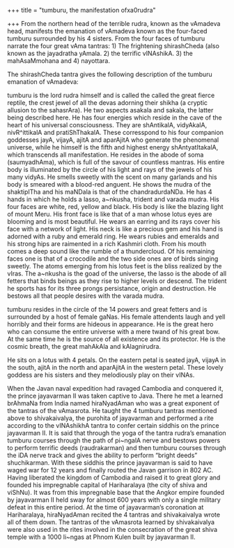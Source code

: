 +++
title = "tumburu, the manifestation ofxa0rudra"

+++
From the northern head of the terrible rudra, known as the vAmadeva
head, manifests the emanation of vAmadeva known as the four-faced
tumburu surrounded by his 4 sisters. From the four faces of tumburu
narrate the four great vAma tantras: 1) The frightening shirashCheda
(also known as the jayadratha yAmala. 2) the terrific vINAshikA. 3) the
mahAsaMmohana and 4) nayottara.

The shirashCheda tantra gives the following description of the tumburu
emanation of vAmadeva:

tumburu is the lord rudra himself and is called the called the great
fierce reptile, the crest jewel of all the devas adorning their shikha
(a cryptic allusion to the sahasrAra). He two aspects asakala and
sakala, the latter being described here. He has four energies which
reside in the cave of the heart of his universal consciousness. They are
shAntikalA, vidyAkalA, nivR^ittikalA and pratiShThakalA. These
corresspond to his four companion goddesses jayA, vijayA, ajitA and
aparAjitA who generate the phenomenal universe, while he himself is the
fifth and highest energy shAntyatItakalA, which transcends all
manifestation. He resides in the abode of soma (saumyadhAma), which is
full of the savour of countless mantras. His entire body is illuminated
by the circle of his light and rays of the jewels of his many vidyAs. He
smells sweetly with the scent on many garlands and his body is smeared
with a blood-red anguent. He shows the mudra of the shaktipITha and his
maNDala is that of the chandradurdaNDa. He has 4 hands in which he holds
a lasso, a\~nkusha, trident and varada mudra. His four faces are white,
red, yellow and black. His body is like the blazing light of mount Meru.
His front face is like that of a man whose lotus eyes are blooming and
is most beautiful. He wears an earring and its rays cover his face with
a network of light. His neck is like a precious gem and his hand is
adorned with a ruby and emerald ring. He wears rubies and emeralds and
his strong hips are raimented in a rich Kashmiri cloth. From his mouth
comes a deep sound like the rumble of a thundercloud. Of his remaining
faces one is that of a crocodile and the two side ones are of birds
singing sweetly. The atoms emerging from his lotus feet is the bliss
realized by the vIras. The a\~nkusha is the goad of the universe, the
lasso is the abode of all fetters that binds beings as they rise to
higher levels or descend. The trident he sports has for its three prongs
persistance, origin and destruction. He bestows all that people desires
with the varada mudra.

tumburu resides in the circle of the 14 powers and great fetters and is
surrounded by a host of female gaNas. His female attendents laugh and
yell horribly and their forms are hideous in appearance. He is the great
hero who can consume the entire universe with a mere twand of his great
bow. At the same time he is the source of all existence and its
protector. He is the cosmic breath, the great mahAkAla and kAlagnirudra.

He sits on a lotus with 4 petals. On the eastern petal is seated jayA,
vijayA in the south, ajitA in the north and aparAjitA in the western
petal. These lovely goddess are his sisters and they melodiously play on
their vINAs.

When the Javan naval expedition had ravaged Cambodia and conquered it,
the prince jayavarman II was taken captive to Java. There he met a
learned brAhmaNa from India named hiraNyadAman who was a great exponent
of the tantras of the vAmasrota. He taught the 4 tumburu tantras
mentioned above to shivakaivalya, the purohita of jayavarman and
performed a rite according to the vINAshikhA tantra to confer certain
siddhis on the prince jayavarman II. It is said that through the yoga of
the tantra rudra’s emanation tumburu courses through the path of
pi\~ngalA nerve and bestows powers to perform terrific deeds
(raudrakarman) and then tumburu courses through the iDA nerve track and
gives the ability to perform “bright deeds” shuchikarman. With these
siddhis the prince jayavarman is said to have waged war for 12 years and
finally routed the Javan garrison in 802 AC. Having liberated the
kingdom of Cambodia and raised it to great glory and founded his
impregnable capital of Hariharalaya (the city of shiva and viShNu). It
was from this impregnable base that the Angkor empire founded by
jayavarman II held sway for almost 600 years with only a single military
defeat in this entire period. At the time of jayavarman’s coronation at
Hariharalaya, hiraNyadAman recited the 4 tantras and shivakaivalya wrote
all of them down. The tantras of the vAmasrota learned by shivakaivalya
were also used in the rites involved in the consecration of the great
shiva temple with a 1000 li\~ngas at Phnom Kulen built by jayavarman II.
